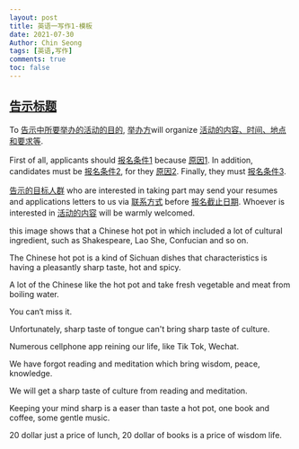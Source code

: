 ```yaml
---
layout: post
title: 英语一写作1-模板
date: 2021-07-30
Author: Chin Seong
tags: [英语,写作]
comments: true
toc: false
---
```




## <u>告示标题</u>

To <u>告示中所要举办的活动的目的</u>, <u>举办方</u>will organize <u>活动的内容、时间、地点和要求等</u>.

First of all, applicants should <u>报名条件1</u> because <u>原因1</u>. In addition, candidates must be <u>报名条件2</u>, for they <u>原因2</u>. Finally, they must <u>报名条件3</u>.

<u>告示的目标人群</u> who are interested in taking part may send your resumes and applications letters to us via <u>联系方式</u> before <u>报名截止日期</u>. Whoever is interested in <u>活动的内容</u> will be warmly welcomed.

<!-- more -->

this image shows that a Chinese hot pot in which included a lot of cultural ingredient, such as Shakespeare, Lao She, Confucian and so on.

The Chinese hot pot is a kind of Sichuan dishes that characteristics is having a pleasantly sharp taste, hot and spicy.

A lot of the Chinese like the hot pot and take fresh vegetable and meat from boiling water.

 You can‘t miss it.

Unfortunately, sharp taste of tongue can't bring sharp taste of culture. 

Numerous cellphone app reining our life, like Tik Tok, Wechat. 

We have forgot reading and meditation which bring wisdom, peace, knowledge. 

We will get a sharp taste of culture from reading and meditation. 

Keeping your mind sharp is a easer than taste a hot pot, one book and coffee, some gentle music.

20 dollar just a price of lunch, 20 dollar of books is a price of wisdom life.







